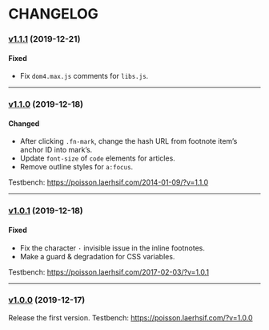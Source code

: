 CHANGELOG
=========

### [v1.1.1][1.1.0] (2019-12-21)

#### Fixed
- Fix `dom4.max.js` comments for `libs.js`.

* * *

### [v1.1.0][1.0.1] (2019-12-18)

#### Changed
* After clicking `.fn-mark`, change the hash URL from footnote item’s anchor ID into mark’s.
* Update `font-size` of `code` elements for articles.
* Remove outline styles for `a:focus`.

Testbench: <https://poisson.laerhsif.com/2014-01-09/?v=1.1.0>

* * *

### [v1.0.1][1.0.1] (2019-12-18)

#### Fixed
- Fix the character `·` invisible issue in the inline footnotes.
- Make a guard & degradation for CSS variables.

Testbench: <https://poisson.laerhsif.com/2017-02-03/?v=1.0.1>

* * *

### [v1.0.0][1.0.0] (2019-12-17)

Release the first version. Testbench: <https://poisson.laerhsif.com/?v=1.0.0>



[1.1.1]:         https://github.com/realfish/laerhsif-essay/compare/v1.1.0...v1.1.1
[1.1.0]:         https://github.com/realfish/laerhsif-essay/compare/v1.0.1...v1.1.0
[1.0.1]:         https://github.com/realfish/laerhsif-essay/compare/v1.0.0...v1.0.1
[1.0.0]:         https://github.com/realfish/laerhsif-essay/compare/af4702e...v1.0.0
